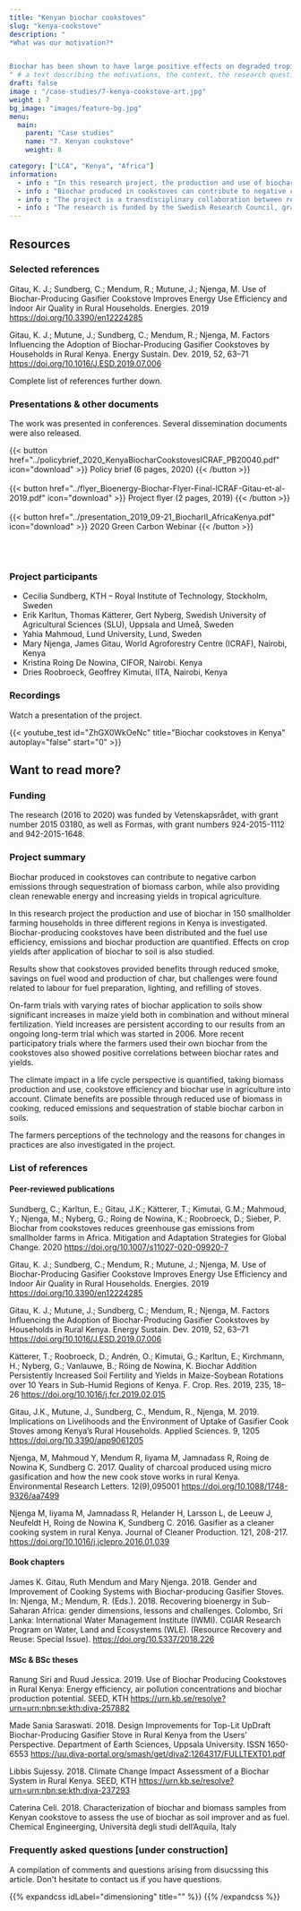 ```yaml
---
title: "Kenyan biochar cookstoves"
slug: "kenya-cookstove"
description: "
*What was our motivation?*


Biochar has been shown to have large positive effects on degraded tropical soils. Early biochar research actually comes from tropical agriculture. But, how to produce biochar in these regions? What other socio-environmental effects can be obtained? 
" # a text describing the motivations, the context, the research questions, attratively
draft: false
image : "/case-studies/7-kenya-cookstove-art.jpg"
weight : 7
bg_image: "images/feature-bg.jpg"
menu:
  main:
    parent: "Case studies"
    name: "7. Kenyan cookstove"
    weight: 8

category: ["LCA", "Kenya", "Africa"]
information:
  - info : "In this research project, the production and use of biochar in 150 smallholder farming households in three different regions in Kenya was investigated. Biochar-producing cookstoves were distributed and fuel use efficiency, emissions and biochar production were quantified. Effects on crop yields after application of biochar to soil was studied."
  - info : "Biochar produced in cookstoves can contribute to negative carbon emissions through sequestration of biomass carbon, while also providing clean renewable energy and increasing yields in tropical agriculture."
  - info : "The project is a transdisciplinary collaboration between researchers in Kenya (IITA, ICRAF and CIFOR) and Sweden (KTH, SLU and Lund University)."
  - info : "The research is funded by the Swedish Research Council, grant No. 2015 03180, and the Swedish Research Council for Environment, Agricultural Sciences and Spatial Planning, grants No. 924-2015-1112 and 942-2015-1648."
---
```


## **Resources**
<div class="row">
  <div class="col-md-4">

  ### Selected references

Gitau, K. J.; Sundberg, C.; Mendum, R.; Mutune, J.; Njenga, M. Use of Biochar-Producing Gasifier Cookstove Improves Energy Use Efficiency and Indoor Air Quality in Rural Households. Energies. 2019 https://doi.org/10.3390/en12224285

Gitau, K. J.; Mutune, J.; Sundberg, C.; Mendum, R.; Njenga, M. Factors Influencing the Adoption of Biochar-Producing Gasifier Cookstoves by Households in Rural Kenya. Energy Sustain. Dev. 2019, 52, 63–71 https://doi.org/10.1016/J.ESD.2019.07.006


  Complete list of references further down.

  </div>

  <div class="col-md-4">

  ### Presentations & other documents
  The work was presented in conferences. Several dissemination documents were also released.

  {{< button href="../policybrief_2020_KenyaBiocharCookstovesICRAF_PB20040.pdf" icon="download" >}} Policy brief (6 pages, 2020) {{< /button >}}
  <br/><br/>
  {{< button href="../flyer_Bioenergy-Biochar-Flyer-Final-ICRAF-Gitau-et-al-2019.pdf" icon="download" >}} Project flyer (2 pages, 2019) {{< /button >}}
  <br/><br/>
   {{< button href="../presentation_2019_09-21_BiocharII_AfricaKenya.pdf" icon="download" >}} 2020 Green Carbon Webinar {{< /button >}}

  <br/><br/>

  </div>
  <div class="col-md-4">

  ### Project participants
  - Cecilia Sundberg, KTH – Royal Institute of Technology, Stockholm, Sweden
  - Erik Karltun, Thomas Kätterer, Gert Nyberg, Swedish University of Agricultural Sciences (SLU), Uppsala and Umeå, Sweden
  - Yahia Mahmoud, Lund University, Lund, Sweden
  - Mary Njenga, James Gitau, World Agroforestry Centre (ICRAF), Nairobi, Kenya
  - Kristina Roing De Nowina, CIFOR, Nairobi. Kenya
  - Dries Roobroeck, Geoffrey Kimutai,  IITA, Nairobi, Kenya

  </div>
</div>

<div class="row">
  <div class="col-md-12">
  
  ### Recordings
  Watch a presentation of the project.
  </div>

  <div class="col-md-5">
  {{< youtube_test id="ZhGX0WkOeNc" title="Biochar cookstoves in Kenya" autoplay="false" start="0" >}}
  </div>
  
</div>


## **Want to read more?**
<div class="row">
  <div class="col-md-10">

### Funding

The research (2016 to 2020) was funded by Vetenskapsrådet, with grant number 2015 03180, as well as Formas, with grant numbers 924-2015-1112 and 942-2015-1648.


### Project summary 

Biochar produced in cookstoves can contribute to negative carbon emissions through sequestration of biomass carbon, while also providing clean renewable energy and increasing yields in tropical agriculture.

In this research project the production and use of biochar in 150 smallholder farming households in three different regions in Kenya is investigated. Biochar-producing cookstoves have been distributed and the fuel use efficiency, emissions and biochar production are quantified. Effects on crop yields after application of biochar to soil is also studied.

Results show that cookstoves provided benefits through reduced smoke, savings on fuel wood and production of char, but challenges were found related to labour for fuel preparation, lighting, and refilling of stoves.

On-farm trials with varying rates of biochar application to soils show significant increases in maize yield both in combination and without mineral fertilization. Yield increases are persistent according to our results from an ongoing long-term trial which was started in 2006. More recent participatory trials where the farmers used their own biochar from the cookstoves also showed positive correlations between biochar rates and yields.

The climate impact in a life cycle perspective is quantified, taking biomass production and use, cookstove efficiency and biochar use in agriculture into account. Climate benefits are possible through reduced use of biomass in cooking, reduced emissions and sequestration of stable biochar carbon in soils.

The farmers perceptions of the technology and the reasons for changes in practices are also investigated in the project.

### List of references

#### Peer-reviewed publications
Sundberg, C.; Karltun, E.; Gitau, J.K.; Kätterer, T.; Kimutai, G.M.; Mahmoud, Y.; Njenga, M.; Nyberg, G.; Roing de Nowina, K.; Roobroeck, D.; Sieber, P. Biochar from cookstoves reduces greenhouse gas emissions from smallholder farms in Africa. Mitigation and Adaptation Strategies for Global Change. 2020 https://doi.org/10.1007/s11027-020-09920-7 

Gitau, K. J.; Sundberg, C.; Mendum, R.; Mutune, J.; Njenga, M. Use of Biochar-Producing Gasifier Cookstove Improves Energy Use Efficiency and Indoor Air Quality in Rural Households. Energies. 2019 https://doi.org/10.3390/en12224285

Gitau, K. J.; Mutune, J.; Sundberg, C.; Mendum, R.; Njenga, M. Factors Influencing the Adoption of Biochar-Producing Gasifier Cookstoves by Households in Rural Kenya. Energy Sustain. Dev. 2019, 52, 63–71 https://doi.org/10.1016/J.ESD.2019.07.006

Kätterer, T.; Roobroeck, D.; Andrén, O.; Kimutai, G.; Karltun, E.; Kirchmann, H.; Nyberg, G.; Vanlauwe, B.; Röing de Nowina, K. Biochar Addition Persistently Increased Soil Fertility and Yields in Maize-Soybean Rotations over 10 Years in Sub-Humid Regions of Kenya. F. Crop. Res. 2019, 235, 18–26 https://doi.org/10.1016/j.fcr.2019.02.015 

Gitau, J.K., Mutune, J., Sundberg, C., Mendum, R., Njenga, M. 2019. Implications on Livelihoods and the Environment of Uptake of Gasifier Cook Stoves among Kenya’s Rural Households. Applied Sciences. 9, 1205 https://doi.org/10.3390/app9061205 

Njenga, M, Mahmoud Y, Mendum R, Iiyama M, Jamnadass R, Roing de Nowina K, Sundberg C. 2017. Quality of charcoal produced using micro gasification and how the new cook stove works in rural Kenya. Environmental Research Letters. 12(9),095001 https://doi.org/10.1088/1748-9326/aa7499

Njenga M,  Iiyama M, Jamnadass R, Helander H, Larsson L, de Leeuw J, Neufeldt H, Roing de Nowina K, Sundberg C. 2016. Gasifier as a cleaner cooking system in rural Kenya. Journal of Cleaner Production. 121, 208-217. https://doi.org/10.1016/j.jclepro.2016.01.039

#### Book chapters

James K. Gitau,  Ruth Mendum and Mary Njenga. 2018.  Gender and Improvement of Cooking Systems with Biochar-producing Gasifier Stoves. In: Njenga, M.; Mendum, R. (Eds.). 2018. Recovering bioenergy in Sub-Saharan Africa: gender dimensions, lessons and challenges. Colombo, Sri Lanka: International Water Management Institute (IWMI). CGIAR Research Program on Water, Land and Ecosystems (WLE). (Resource Recovery and Reuse: Special Issue). https://doi.org/10.5337/2018.226

#### MSc & BSc theses

Ranung Siri and Ruud Jessica. 2019. Use of Biochar Producing Cookstoves in Rural Kenya: Energy efficiency, air pollution concentrations and biochar production potential. SEED, KTH https://urn.kb.se/resolve?urn=urn:nbn:se:kth:diva-257882

Made Sania Saraswati.  2018. Design Improvements for Top-Lit UpDraft Biochar-Producing Gasifier Stove in Rural Kenya from the Users’ Perspective. Department of Earth Sciences, Uppsala University. ISSN 1650-6553 https://uu.diva-portal.org/smash/get/diva2:1264317/FULLTEXT01.pdf

Libbis Sujessy. 2018. Climate Change Impact Assessment of a Biochar System in Rural Kenya. SEED, KTH https://urn.kb.se/resolve?urn=urn:nbn:se:kth:diva-237293

Caterina Celi. 2018. Characterization of biochar and biomass samples from Kenyan cookstove to assess the use of biochar as soil improver and as fuel. Chemical Engineerging, Università degli studi dell’Aquila, Italy


 </div>

  <div class="col-md-10">

  ### Frequently asked questions [under construction]

  A compilation of comments and questions arising from disucssing this article. Don't hesitate to contact us if you have questions.

{{% expandcss idLabel="dimensioning" title="" %}}
{{% /expandcss %}}

</div>